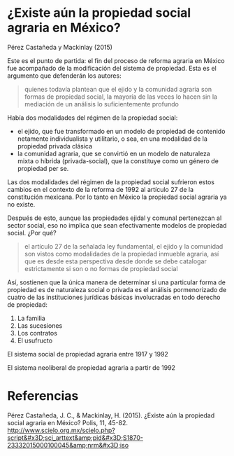 # ¿Existe aún la propiedad social agraria en México?
Pérez Castañeda y Mackinlay (2015)

Este es el punto de partida: el fin del proceso de reforma agraria en México fue acompañado de la modificación del sistema de propiedad. Esta es el argumento que defenderán los autores:

>quienes todavía plantean que el ejido y la comunidad agraria son formas de propiedad social, la mayoría de las veces lo hacen sin la mediación de un análisis lo suficientemente profundo

Había dos modalidades del régimen de la propiedad social:
- el ejido, que fue transformado en un modelo de propiedad de contenido netamente individualista y utilitario, o sea, en una modalidad de la propiedad privada clásica
- la comunidad agraria, que se convirtió en un modelo de naturaleza mixta o híbrida (privada-social), que la constituye como un género de propiedad per se. 

Las dos modalidades del régimen de la propiedad social sufrieron estos cambios en el contexto de la reforma de 1992 al artículo 27 de la constitución mexicana. Por lo tanto en México la propiedad social agraria ya no existe.

Después de esto, aunque las propiedades ejidal y comunal pertenezcan al sector social, eso no implica que sean efectivamente modelos de propiedad social.
¿Por qué?

>el artículo 27 de la señalada ley fundamental, el ejido y la comunidad son vistos como modalidades de la propiedad inmueble agraria, así que es desde esta perspectiva desde donde se debe catalogar estrictamente si son o no formas de propiedad social

Así, sostienen que la única manera de determinar si una particular forma de propiedad es de naturaleza social o privada es el análisis pormenorizado de cuatro de las instituciones jurídicas básicas involucradas en todo derecho de propiedad: 

1. La familia
2. Las sucesiones
3. Los contratos
4. El usufructo

El sistema social de propiedad agraria entre 1917 y 1992

El sistema neoliberal de propiedad agraria a partir de 1992

# Referencias

Pérez Castañeda, J. C., & Mackinlay, H. (2015). ¿Existe aún la propiedad social agraria en México? Polis, 11, 45-82.
http://www.scielo.org.mx/scielo.php?script&#x3D;sci_arttext&amp;pid&#x3D;S1870-23332015000100045&amp;nrm&#x3D;iso
